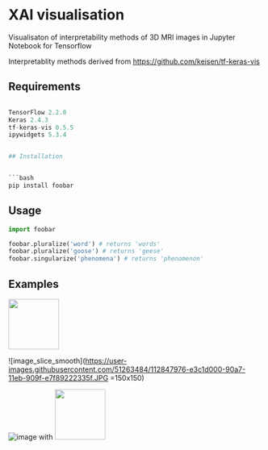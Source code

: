 # XAI visualisation

Visualisaton of interpretability methods of 3D MRI images in Jupyter Notebook for Tensorflow

Interpretablity methods derived from https://github.com/keisen/tf-keras-vis

## Requirements

```python

TensorFlow 2.2.0
Keras 2.4.3
tf-keras-vis 0.5.5
ipywidgets 5.3.4


## Installation


```bash
pip install foobar
```

## Usage

```python
import foobar

foobar.pluralize('word') # returns 'words'
foobar.pluralize('goose') # returns 'geese'
foobar.singularize('phenomena') # returns 'phenomenon'
```

## Examples

<img src="https://user-images.githubusercontent.com/51263484/112847968-e290a300-90a7-11eb-840b-3dd4f307e55c.JPG" width="100" height="100"> 

![image_slice_smooth](https://user-images.githubusercontent.com/51263484/112847976-e3c1d000-90a7-11eb-909f-e7f89222335f.JPG =150x150)


![image](https://your-image-url.type) with <img src="https://your-image-url.type" width="100" height="100">









